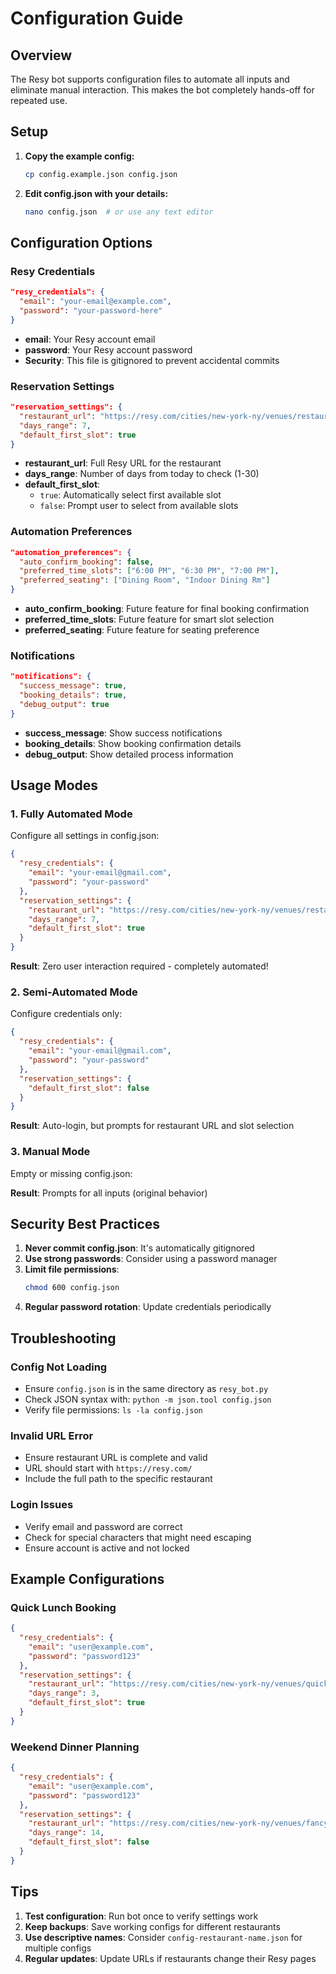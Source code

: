 # Configuration Guide

## Overview

The Resy bot supports configuration files to automate all inputs and eliminate manual interaction. This makes the bot completely hands-off for repeated use.

## Setup

1. **Copy the example config:**
   ```bash
   cp config.example.json config.json
   ```

2. **Edit config.json with your details:**
   ```bash
   nano config.json  # or use any text editor
   ```

## Configuration Options

### Resy Credentials
```json
"resy_credentials": {
  "email": "your-email@example.com",
  "password": "your-password-here"
}
```
- **email**: Your Resy account email
- **password**: Your Resy account password
- **Security**: This file is gitignored to prevent accidental commits

### Reservation Settings
```json
"reservation_settings": {
  "restaurant_url": "https://resy.com/cities/new-york-ny/venues/restaurant-name",
  "days_range": 7,
  "default_first_slot": true
}
```
- **restaurant_url**: Full Resy URL for the restaurant
- **days_range**: Number of days from today to check (1-30)
- **default_first_slot**: 
  - `true`: Automatically select first available slot
  - `false`: Prompt user to select from available slots

### Automation Preferences
```json
"automation_preferences": {
  "auto_confirm_booking": false,
  "preferred_time_slots": ["6:00 PM", "6:30 PM", "7:00 PM"],
  "preferred_seating": ["Dining Room", "Indoor Dining Rm"]
}
```
- **auto_confirm_booking**: Future feature for final booking confirmation
- **preferred_time_slots**: Future feature for smart slot selection
- **preferred_seating**: Future feature for seating preference

### Notifications
```json
"notifications": {
  "success_message": true,
  "booking_details": true,
  "debug_output": true
}
```
- **success_message**: Show success notifications
- **booking_details**: Show booking confirmation details
- **debug_output**: Show detailed process information

## Usage Modes

### 1. Fully Automated Mode
Configure all settings in config.json:
```json
{
  "resy_credentials": {
    "email": "your-email@gmail.com",
    "password": "your-password"
  },
  "reservation_settings": {
    "restaurant_url": "https://resy.com/cities/new-york-ny/venues/restaurant",
    "days_range": 7,
    "default_first_slot": true
  }
}
```

**Result**: Zero user interaction required - completely automated!

### 2. Semi-Automated Mode
Configure credentials only:
```json
{
  "resy_credentials": {
    "email": "your-email@gmail.com", 
    "password": "your-password"
  },
  "reservation_settings": {
    "default_first_slot": false
  }
}
```

**Result**: Auto-login, but prompts for restaurant URL and slot selection

### 3. Manual Mode
Empty or missing config.json:

**Result**: Prompts for all inputs (original behavior)

## Security Best Practices

1. **Never commit config.json**: It's automatically gitignored
2. **Use strong passwords**: Consider using a password manager
3. **Limit file permissions**: 
   ```bash
   chmod 600 config.json
   ```
4. **Regular password rotation**: Update credentials periodically

## Troubleshooting

### Config Not Loading
- Ensure `config.json` is in the same directory as `resy_bot.py`
- Check JSON syntax with: `python -m json.tool config.json`
- Verify file permissions: `ls -la config.json`

### Invalid URL Error
- Ensure restaurant URL is complete and valid
- URL should start with `https://resy.com/`
- Include the full path to the specific restaurant

### Login Issues
- Verify email and password are correct
- Check for special characters that might need escaping
- Ensure account is active and not locked

## Example Configurations

### Quick Lunch Booking
```json
{
  "resy_credentials": {
    "email": "user@example.com",
    "password": "password123"
  },
  "reservation_settings": {
    "restaurant_url": "https://resy.com/cities/new-york-ny/venues/quick-lunch-spot",
    "days_range": 3,
    "default_first_slot": true
  }
}
```

### Weekend Dinner Planning
```json
{
  "resy_credentials": {
    "email": "user@example.com", 
    "password": "password123"
  },
  "reservation_settings": {
    "restaurant_url": "https://resy.com/cities/new-york-ny/venues/fancy-dinner",
    "days_range": 14,
    "default_first_slot": false
  }
}
```

## Tips

1. **Test configuration**: Run bot once to verify settings work
2. **Keep backups**: Save working configs for different restaurants
3. **Use descriptive names**: Consider `config-restaurant-name.json` for multiple configs
4. **Regular updates**: Update URLs if restaurants change their Resy pages

